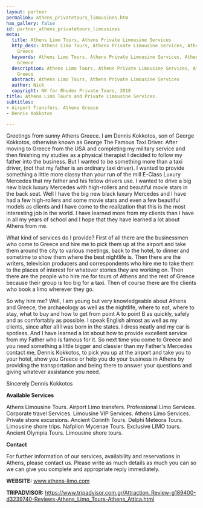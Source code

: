 ```yaml
---
layout: partner
permalink: athens_privatetours_limousines.htm
has_gallery: false
id: partner_athens_privatetours_limousines
meta:
  title: Athens Limo Tours, Athens Private Limousine Services
  http_desc: Athens Limo Tours, Athens Private Limousine Services, Athens Limo Transfers.
    Greece
  keywords: Athens Limo Tours, Athens Private Limousine Services, Athens Limo Transfers.
    Greece
  description: Athens Limo Tours, Athens Private Limousine Services, Athens Limo Transfers.
    Greece
  abstract: Athens Limo Tours, Athens Private Limousine Services
  author: Nick
  copyright: NK for Rhodes Private Tours, 2018
title: Athens Limo Tours and Private Limousine Services.
subtitles:
- Airport Transfers. Athens Greece
- Dennis Kokkotos

---
```

Greetings from sunny Athens Greece. I am Dennis Kokkotos, son of George Kokkotos, otherwise known as George The Famous Taxi Driver. After moving to Greece from the USA and completing my military service and then finishing my studies as a physical therapist I decided to follow my father into the business. But I wanted to be something more than a taxi driver, (not that my father is an ordinary taxi driver). I wanted to provide something a little more classy than your run of the mill E-Class Luxury Mercedes that my father and his fellow drivers use. I wanted to drive a big new black luxury Mercedes with high-rollers and beautiful movie stars in the back seat. Well I have the big new black luxury Mercedes and I have had a few high-rollers and some movie stars and even a few beautiful models as clients and I have come to the realization that this is the most interesting job in the world. I have learned more from my clients than I have in all my years of school and I hope that they have learned a lot about Athens from me.

What kind of services do I provide? First of all there are the businessmen who come to Greece and hire me to pick them up at the airport and take them around the city to various meetings, back to the hotel, to dinner and sometime to show them where the best nightlife is. Then there are the writers, television producers and correspondents who hire me to take them to the places of interest for whatever stories they are working on. Then there are the people who hire me for tours of Athens and the rest of Greece because their group is too big for a taxi. Then of course there are the clients who book a limo wherever they go.

So why hire me? Well, I am young but very knowledgeable about Athens and Greece, the archaeology as well as the nightlife, where to eat, where to stay, what to buy and how to get from point A to point B as quickly, safely and as comfortably as possible. I speak English almost as well as my clients, since after all I was born in the states. I dress neatly and my car is spotless. And I have learned a lot about how to provide excellent service from my Father who is famous for it. So next time you come to Greece and you need something a little bigger and classier than my Father's Mercedes contact me, Dennis Kokkotos, to pick you up at the airport and take you to your hotel, show you Greece or help you do your business in Athens by providing the transportation and being there to answer your questions and giving whatever assistance you need.

Sincerely Dennis Kokkotos

**Available Services**

Athens Limousine Tours. Airport Limo transfers. Professional Limo Services. Corporate travel Services. Limousine VIP Services. Athens Limo Services. Private shore excursions. Ancient Corinth Tours. Delphi Meteora Tours. Limousine shore trips. Nafplion Mycenae Tours. Exclusive LIMO tours. Ancient Olympia Tours. Limousine shore tours.

**Contact**

For further information of our services, availability and reservations in Athens, please contact us. Please write as much details as much you can so we can give you complete and appropriate reply immediately.

**WEBSITE:**  www.athens-limo.com

**TRIPADVISOR:** https://www.tripadvisor.com.gr/Attraction_Review-g189400-d3239740-Reviews-Athens_Limo_Tours-Athens_Attica.html